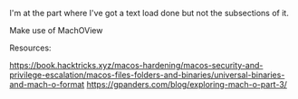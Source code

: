 I'm at the part where I've got a text load done but not the subsections of it.

Make use of MachOView

Resources:

https://book.hacktricks.xyz/macos-hardening/macos-security-and-privilege-escalation/macos-files-folders-and-binaries/universal-binaries-and-mach-o-format
https://gpanders.com/blog/exploring-mach-o-part-3/